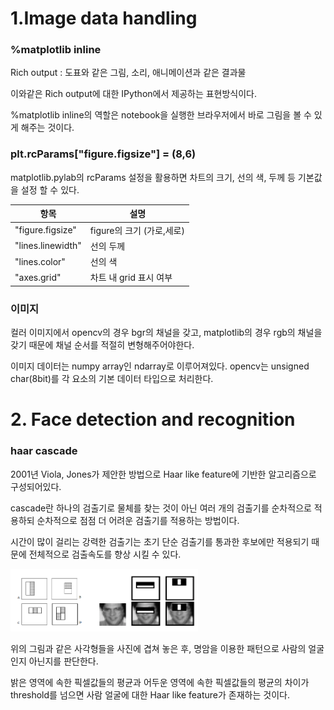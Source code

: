 # 1.Image data handling

### %matplotlib inline
Rich output : 도표와 같은 그림, 소리, 애니메이션과 같은 결과물

이와같은 Rich output에 대한 IPython에서 제공하는 표현방식이다.

%matplotlib inline의 역할은 notebook을 실행한 브라우저에서 바로 그림을 볼 수 있게 해주는 것이다.

### plt.rcParams["figure.figsize"] = (8,6)

matplotlib.pylab의 rcParams 설정을 활용하면 차트의 크기, 선의 색, 두께 등 기본값을 설정 할 수 있다.

항목|설명 
-----------|-----------
"figure.figsize" | figure의 크기 (가로,세로)
"lines.linewidth" | 선의 두께    
"lines.color"| 선의 색
"axes.grid" | 차트 내 grid 표시 여부  

### 이미지
컬러 이미지에서 opencv의 경우 bgr의 채널을 갖고, matplotlib의 경우 rgb의 채널을 갖기 때문에 채널 순서를 적절히 변형해주어야한다.         

이미지 데이터는 numpy array인 ndarray로 이루어져있다. opencv는 unsigned char(8bit)를 각 요소의 기본 데이터 타입으로 처리한다.

# 2. Face detection and recognition
### haar cascade
2001년 Viola, Jones가 제안한 방법으로 Haar like feature에 기반한 알고리즘으로 구성되어있다. 

cascade란 하나의 검출기로 물체를 찾는 것이 아닌 여러 개의 검출기를 순차적으로 적용하되 순차적으로 점점 더 어려운 검출기를 적용하는 방법이다. 

시간이 많이 걸리는 강력한 검출기는 초기 단순 검출기를 통과한 후보에만 적용되기 때문에 전체적으로 검출속도를 향상 시킬 수 있다.

<img src="/images/haar.png" width="300" height="100">

위의 그림과 같은 사각형들을 사진에 겹쳐 놓은 후, 명암을 이용한 패턴으로 사람의 얼굴인지 아닌지를 판단한다. 

밝은 영역에 속한 픽셀값들의 평균과 어두운 영역에 속한 픽셀값들의 평균의 차이가 threshold를 넘으면 사람 얼굴에 대한 Haar like feature가 존재하는 것이다. 
